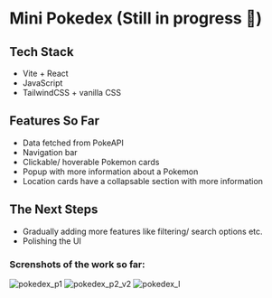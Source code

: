 # Mini Pokedex (Still in progress :hammer:)

## Tech Stack
* Vite + React
* JavaScript
* TailwindCSS + vanilla CSS

## Features So Far
* Data fetched from PokeAPI
* Navigation bar
* Clickable/ hoverable Pokemon cards
* Popup with more information about a Pokemon
* Location cards have a collapsable section with more information

## The Next Steps
* Gradually adding more features like filtering/ search options etc.
* Polishing the UI

### Screnshots of the work so far:
![pokedex_p1](https://github.com/user-attachments/assets/d81f06b3-2e2e-44aa-b3fb-df73d876ce08)
![pokedex_p2_v2](https://github.com/user-attachments/assets/4252f74e-5a64-4f1e-84d2-9690a18ea0bc)
![pokedex_l](https://github.com/user-attachments/assets/3e9409f4-521c-4f7f-a277-51a10ba5837f)
